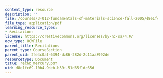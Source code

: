```yaml
---
content_type: resource
description: ''
file: /courses/3-012-fundamentals-of-materials-science-fall-2005/d8e1fc6910b49debb39f51d65f1dc65d_rec6b_mercury.pdf
file_type: application/pdf
learning_resource_types:
- Recitations
license: https://creativecommons.org/licenses/by-nc-sa/4.0/
ocw_type: OCWFile
parent_title: Recitations
parent_type: CourseSection
parent_uid: 2fe4c0af-6394-da86-282d-2c11aa8992de
resourcetype: Document
title: rec6b_mercury.pdf
uid: d8e1fc69-10b4-9deb-b39f-51d65f1dc65d
---
```

